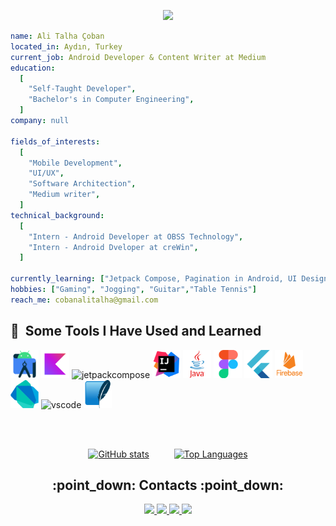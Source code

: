 <p align="center">
  <img src="https://media.giphy.com/media/iGGkp9dJfMelvlb4cB/giphy.gif" height="400"/>
</p>

```yaml
name: Ali Talha Çoban
located_in: Aydın, Turkey
current_job: Android Developer & Content Writer at Medium
education:
  [
    "Self-Taught Developer",
    "Bachelor's in Computer Engineering",
  ]
company: null

fields_of_interests:
  [
    "Mobile Development",
    "UI/UX",
    "Software Architection",
    "Medium writer",
  ]
technical_background:
  [
    "Intern - Android Developer at OBSS Technology",
    "Intern - Android Dveloper at creWin",
  ]
  
currently_learning: ["Jetpack Compose, Pagination in Android, UI Design"]
hobbies: ["Gaming", "Jogging", "Guitar","Table Tennis"]
reach_me: cobanalitalha@gmail.com
```




<h2> 🚀 &nbsp;Some Tools I Have Used and Learned</h2>
<p align="left">
<img src="https://github.com/devicons/devicon/blob/v2.15.1/icons/androidstudio/androidstudio-original.svg" alt="androidstudio" width="45" height="45"/>
<img src="https://github.com/devicons/devicon/blob/v2.15.1/icons/kotlin/kotlin-original.svg" alt="kotlin" width="45" height="45"/>
<img src="https://github.com/carpodok/carpodok/assets/64840495/18a5af21-4b2a-4868-99b1-cd854c57897b" alt="jetpackcompose" width="45" height="45"/>
<img src="https://github.com/devicons/devicon/blob/v2.15.1/icons/intellij/intellij-original.svg" alt="intellij" width="45" height="45"/>
<img src="https://github.com/devicons/devicon/blob/v2.15.1/icons/java/java-original-wordmark.svg" alt="java" width="45" height="45"/>
<img src="https://github.com/devicons/devicon/blob/v2.15.1/icons/figma/figma-original.svg" alt="figma" width="45" height="45"/>
<img src="https://github.com/devicons/devicon/blob/v2.15.1/icons/flutter/flutter-original.svg" alt="flutter" width="45" height="45"/>
<img src="https://github.com/devicons/devicon/blob/v2.15.1/icons/firebase/firebase-plain-wordmark.svg" alt="firebase" width="45" height="45"/>
<img src="https://github.com/devicons/devicon/blob/v2.15.1/icons/dart/dart-original.svg" alt="dart" width="45" height="45"/>
<img src="https://cdn.jsdelivr.net/gh/devicons/devicon/icons/vscode/vscode-original.svg" alt="vscode" width="45" height="45"/>
<img src="https://github.com/devicons/devicon/blob/v2.15.1/icons/sqlite/sqlite-original.svg" alt="sqlit" width="45" height="45"/>

</p>




<br><br>

<div style="display: flex; justify-content: center;">
    <div style="margin-right: 20px;">
        <a href="https://github.com/carpodok/github-readme-stats">
            <img src="https://github-readme-stats.vercel.app/api?username=carpodok&show_icons=true&theme=transparent&rank_icon=github" alt="GitHub stats">
        </a>
    </div>
    <div style="margin-left: 20px;">
        <a href="https://github.com/carpodok/github-readme-stats">
            <img src="https://github-readme-stats.vercel.app/api/top-langs/?username=carpodok&size_weight=0.5&count_weight=0.5&langs_count=3&theme=transparent&layout=donut" alt="Top Languages">
        </a>
    </div>
</div>


<div align="center">
  <h2>:point_down: Contacts :point_down:</h2>
  <div class="contact-icons">
    <a href="https://www.linkedin.com/in/alitalhacoban/">
      <img height="50" src="https://github.com/carpodok/carpodok/assets/64840495/35029cc4-7893-48d7-8960-496b218803a3"/>
    </a>
    <a href="https://alitalhacoban.medium.com/">
      <img height="50" src="https://github.com/carpodok/carpodok/assets/64840495/5dea5d8d-8da4-4160-83ed-206dad80289c"/>
    </a>
    <a href="https://www.instagram.com/talhalicbn/">
      <img height="50" src="https://user-images.githubusercontent.com/46517096/166974368-9798f39f-1f46-499c-b14e-81f0a3f83a06.png"/>
    </a>
    <a href="https://discordapp.com/users/7869/">
      <img height="50" src="https://github.com/carpodok/carpodok/assets/64840495/a50fd0aa-a77c-47f5-accf-756aca61c4c2"/>
    </a>
  </div>
</div>


<!---
[![Anurag's GitHub stats](https://github-readme-stats.vercel.app/api?username=carpodok&show_icons=true&theme=transparent&rank_icon=github)](https://github.com/carpodok/github-readme-stats) 
[![Top Langs](https://github-readme-stats.vercel.app/api/top-langs/?username=carpodok&size_weight=0.5&count_weight=0.5&langs_count=3&theme=transparent&layout=donut)](https://github.com/carpodok/github-readme-stats)

-->


